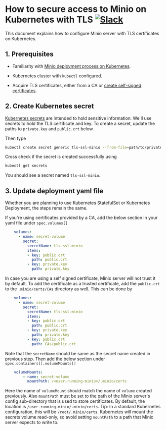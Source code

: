 # How to secure access to Minio on Kubernetes with TLS [![Slack](https://slack.minio.io/slack?type=svg)](https://slack.minio.io)

This document explains how to configure Minio server with TLS certificates on Kubernetes.

## 1. Prerequisites

- Familiarity with [Minio deployment process on Kubernetes](https://docs.minio.io/docs/deploy-minio-on-kubernetes).

- Kubernetes cluster with `kubectl` configured.

- Acquire TLS certificates, either from a CA or [create self-signed certificates](https://docs.minio.io/docs/how-to-secure-access-to-minio-server-with-tls).

## 2. Create Kubernetes secret

[Kubernetes secrets](https://kubernetes.io/docs/concepts/configuration/secret) are intended to hold sensitive information. 
We'll use secrets to hold the TLS certificate and key. To create a secret, update the paths to `private.key` and `public.crt` 
below.

Then type

```sh
kubectl create secret generic tls-ssl-minio --from-file=path/to/private.key --from-file=path/to/public.crt
```

Cross check if the secret is created successfully using 

```sh
kubectl get secrets
```

You should see a secret named `tls-ssl-minio`.

## 3. Update deployment yaml file

Whether you are planning to use Kubernetes StatefulSet or Kubernetes Deployment, the steps remain the same.

If you're using certificates provided by a CA, add the below section in your yaml file under `spec.volumes[]`

```yaml
    volumes:
      - name: secret-volume
        secret:
          secretName: tls-ssl-minio
          items:
          - key: public.crt
            path: public.crt
          - key: private.key
            path: private.key
```

In case you are using a self signed certificate, Minio server will not trust it by default. To add the certificate as a 
trusted certificate, add the `public.crt` to the `.minio/certs/CAs` directory as well. This can be done by

```yaml
    volumes:
      - name: secret-volume
        secret:
          secretName: tls-ssl-minio
          items:
          - key: public.crt
            path: public.crt
          - key: private.key
            path: private.key
          - key: public.crt
            path: CAs/public.crt
```

Note that the `secretName` should be same as the secret name created in previous step. Then add the below section under
`spec.containers[].volumeMounts[]`

```yaml
    volumeMounts:
        - name: secret-volume
          mountPath: /<user-running-minio>/.minio/certs
```

Here the name of `volumeMount` should match the name of `volume` created previously. Also `mountPath` must be set to the path of
the Minio server's config sub-directory that is used to store certificates. By default, the location is
`/user-running-minio/.minio/certs`. Tip: In a standard Kubernetes configuration, this will be `/root/.minio/certs`.
Kubernetes will mount the secrets volume read-only, so avoid setting `mountPath` to a path that Minio server expects to write to.
